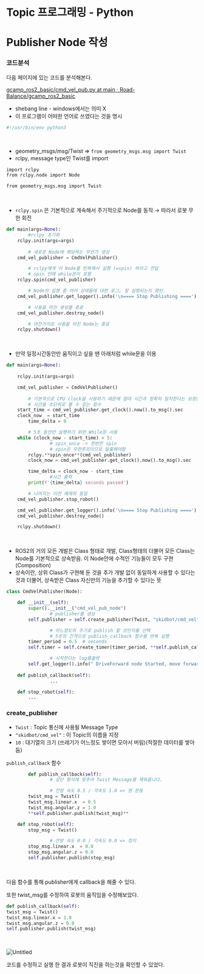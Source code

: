 # Topic 프로그래밍 - Python

# Publisher Node 작성

### 코드분석

다음 페이지에 있는 코드를 분석해본다.

[gcamp_ros2_basic/cmd_vel_pub.py at main · Road-Balance/gcamp_ros2_basic](https://github.com/Road-Balance/gcamp_ros2_basic/blob/main/py_topic_pkg/py_topic_pkg/cmd_vel_pub.py)

- shebang line - windows에서는 의미 X
- 이 프로그램이 어떠한 언어로 쓰였다는 것을 명시

```python
#!/usr/bin/env python3
```
</br>

- geometry_msgs/msg/Twist  ⇒ `from geometry_msgs.msg import Twist`
- rclpy, message type인 Twist를 import

```bash
import rclpy
from rclpy.node import Node

from geometry_msgs.msg import Twist
```
</br>

- `rclpy.spin` 은 기본적으로 계속해서 주기적으로 Node를 동작
→ 따라서 로봇 무한 회전

```python
def main(args=None):
		#rclpy 초기화
    rclpy.init(args=args)
		
		# 새로운 Node에 해당하는 무언가 생성
    cmd_vel_publisher = CmdVelPublisher()

		# rclpy에게 이 Node를 반복해서 실행 (=spin) 하라고 전달
		# spin 안에 while문이 포함
    rclpy.spin(cmd_vel_publisher)

		# Node의 실행 중 여러 상태들에 대한 로그, 잘 실행되는지 확인. 
    cmd_vel_publisher.get_logger().info('\n==== Stop Publishing ====')

		# 사용을 마친 생성물 종료
    cmd_vel_publisher.destroy_node()

		# 마찬가지로 사용을 마친 Node는 종료
    rclpy.shutdown()
```
</br>

- 만약 일정시간동안만 움직이고 싶을 땐 아래처럼 while문을 이용

```python
def main(args=None):
		
    rclpy.init(args=args)

    cmd_vel_publisher = CmdVelPublisher()
		
		# 기본적으로 CPU clock을 사용하기 때문에 절대 시간과 정확히 일치한다는 보장은 없음
		# 시간을 초단위로 볼 수 있는 함수
    start_time = cmd_vel_publisher.get_clock().now().to_msg().sec
    clock_now  = start_time
		time_delta = 0

		# 5초 동안만 실행하기 위한 While문 사용
    while (clock_now - start_time) < 5:
				# spin_once -> 한번만 spin
				# spin은 무한루프이므로 탈출해야함
        rclpy.**spin_once**(cmd_vel_publisher)
        clock_now = cmd_vel_publisher.get_clock().now().to_msg().sec

        time_delta = clock_now - start_time
				#시간 출력
        print(f'{time_delta} seconds passed')

		# 나머지는 이전 예제와 동일
    cmd_vel_publisher.stop_robot()

    cmd_vel_publisher.get_logger().info('\n==== Stop Publishing ====')
    cmd_vel_publisher.destroy_node()

    rclpy.shutdown()
```
</br>

- ROS2의 거의 모든 개발은 Class 형태로 개발, Class형태의  더불어 모든 Class는 Node를 기본적으로 상속받음. 이 Node안에 수적인 기능들이 모두 구현 (Composition)
- 상속이란, 상위 Class가 구현해 둔 것을 추가 개발 없이 동일하게 사용할 수 있다는 것과 더불어, 상속받은 Class 자신만의 기능을 추가할 수 있다는 뜻

```python
class CmdVelPublisher(Node):

    def __init__(self):
        super().__init__("cmd_vel_pub_node")
				# publisher를 생성
        self.publisher = self.create_publisher(Twist, "skidbot/cmd_vel", 10)

				# 어느정도의 주기로 publish 할 것인지를 선택
				# 5초의 간격으로 publish_callback 함수를 반복 실행
        timer_period = 0.5  # seconds
        self.timer = self.create_timer(timer_period, **self.publish_callback**)

				# 시작한다는 log를출력
        self.get_logger().info(" DriveForward node Started, move forward during 5 seconds \n")
    
    def publish_callback(self):
				...

    def stop_robot(self):
        ...
```

### create_publisher

- `Twist` : Topic 통신에 사용될 Message Type
- `"skidbot/cmd_vel"` : 이 Topic의 이름을 지정
- `10` : 대기열의 크기 (쓰레기가 어느정도 쌓이면 모아서 버림)(적절한 데이터를 쌓아둠)

 `publish_callback` 함수

```python
		def publish_callback(self):
				# 상단 형식에 맞추어 Twist Message를 채워줍니다.

				# 전방 속도 0.5 / 각속도 1.0 => 원 운동
        twist_msg = Twist()
        twist_msg.linear.x  = 0.5
        twist_msg.angular.z = 1.0
        **self.publisher.publish(twist_msg)**

    def stop_robot(self):
        stop_msg = Twist()

				# 전방 속도 0.0 / 각속도 0.0 => 정지
        stop_msg.linear.x  = 0.0
        stop_msg.angular.z = 0.0
        self.publisher.publish(stop_msg)
```
</br>

다음 함수를 통해 publisher에게 callback을 해줄 수 있다.
</br>

또한 twist_msg를 수정하여 로봇의 움직임을 수정해보았다.

```python
def publish_callback(self):
twist_msg = Twist()
twist_msg.linear.x = 1.0
twist_msg.angular.z = 0.0
self.publisher.publish(twist_msg)
```
</br>

![Untitled](https://user-images.githubusercontent.com/80799025/178148116-70ebe620-156e-4db0-87a5-1dbd7ffa5a76.png)


코드를 수정하고 실행 한 결과 로봇이 직진을 하는것을 확인할 수 있었다.
